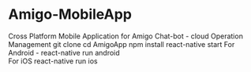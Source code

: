 # Amigo-MobileApp
Cross Platform Mobile Application for Amigo Chat-bot - cloud Operation Management 
git clone 
cd AmigoApp
npm install
react-native start
For Android - react-native run android  
For iOS  react-native run ios
